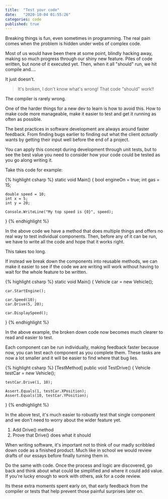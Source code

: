 ```yaml
---
title:  "Test your code"
date:   "2020-10-04 01:55:26"
categories: code
published: true
---
```


Breaking things is fun, even sometimes in programming. The real pain comes when the problem is hidden under webs of complex code.

Most of us would have been there at some point, blindly hacking away, making so much progress through our shiny new feature. 
Piles of code written, but none of it executed yet. Then, when it all "should" run, we hit compile and....

It just doesn't.

>It's broken, I don't know what's wrong! That code "should" work!!

The compiler is rarely wrong.

One of the harder things for a new dev to learn is how to avoid this. How to make code more manageable, make it easier to test 
and get it running as often as possible.

The best practices in software development are always around faster feedback. From finding bugs earlier to
finding out what the client *actually* wants by getting their input well before the end of a project. 

You can apply this concept during development through unit tests, but to see the best value you need to consider 
how your code could be tested as you go along writing it.

Take this code for example:

{% highlight csharp %}
static void Main() 
{
    bool engineOn = true;
    int gas = 15;
    
    double speed = 10;
    int x = 5;
    int y = 20;

    Console.WriteLine("My top speed is {0}", speed);
}
{% endhighlight %}

In the above code we have a method that does multiple things and offers no real way to 
test individual components. Then, before any of it can be run, we have to write all the code and 
hope that it works right.

This takes too long.

If instead we break down the components into reusable methods, we can make it easier to see if 
the code we are writing will work without having to wait for the whole feature to be written.

{% highlight csharp %}
static void Main()
{
    Vehicle car = new Vehicle();

    car.StartEngine();

    car.Speed(10);
    car.Drive(5, 20);

    car.DisplaySpeed();
}
{% endhighlight %}

In the above example, the broken down code now becomes much clearer to read and easier to test.

Each component can be run individually, making feedback faster because now, you can test each component
as you complete them. These tasks are now a lot smaller and it will be easier to find where that bug lies.

{% highlight csharp %}
[TestMethod]
public void TestDrive()
{
    Vehicle testCar = new Vehicle();

    testCar.Drive(1, 10);

    Assert.Equals(1, testCar.XPosition);
    Assert.Equals(10, testCar.YPosition);
}
{% endhighlight %}

In the above test, it's much easier to robustly test that single component and
we don't need to worry about the wider feature yet. 

1. Add Drive() method
2. Prove that Drive() does what it should

When writing software, it's important not to think of our madly scribbled down code as a finished product. 
Much like in school we would review drafts of our essays before finally turning them in.

Do the same with code. Once the process and logic are discovered, go back and think about what could be simplified and 
where it could add value. If you're lucky enough to work with others, ask for a code review. 

Its these extra moments spent early on, that early feedback from the compiler or tests that help prevent those
painful surprises later on.